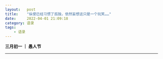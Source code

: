 ```yaml
---
layout:   post
title:    "纵使已经习惯了孤独，依然妄想这只是一个玩笑……"
date:     2022-04-01 21:09:18
category: 语录
tags:
    - 语录
---
```


**三月初一 ｜ 愚人节**

***
